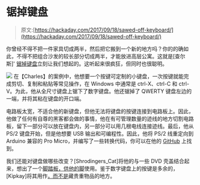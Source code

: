 # 锯掉键盘

> 原文:[https://hackaday.com/2017/09/18/sawed-off-keyboard/](https://hackaday.com/2017/09/18/sawed-off-keyboard/)

你曾经不得不把一件家具切成两半，然后把它搬到一个新的地方吗？你的的确如此，不得不把组合沙发的较长部分切成两半，才能放进高层公寓。这就是[查尔斯]' [锯掉键盘](https://hackaday.io/project/27236-saw-your-keyboard)立刻让我们想起的。这听起来很疯狂，但同时也很聪明。

[![](../Images/0b4d6e6321f10633f1569cb09646765e.png)](https://hackaday.com/wp-content/uploads/2017/09/4403481505155020532_thumbnail.png) 在【Charles】的案例中，他想要一个按键可定制的小键盘，一次按键就能完成剪切、复制和粘贴等常见操作，在 Windows 中通常是 ctrl-X、ctrl-C 和 ctrl-V。为此，他从全尺寸键盘上锯下了数字键盘。他还锯掉了 QWERTY 键盘左边的一端，并将其粘在键盘的开口端。

电路板太宽，不适合他的新键盘，但他无法将键盘的按键连接到电路板上。因此，他做了任何有自尊的黑客都会做的事情，他在有可管理数量的迹线的地方切割电路板，留下一部分可以放在键盘内，另一部分可以用几根电线连接迹线。最后，他从 PS/2 键盘开始，但是他想要 USB 输出和可编程性。因此，他将 PS/2 线重定向到 Arduino 兼容的 Pro Micro，并编写了一些转换代码，你可以在他的 [GitHub](https://github.com/CharlesVanDen/sawboard) 上找到。

我们还能对键盘做哪些改变？[Shrodingers_Cat]将他的与一些 DVD 壳盖结合起来，想出了一个[脚踏板，供他的脚](https://hackaday.com/2016/03/27/turning-a-keyboard-into-a-pedal-board/)使用。鉴于数字键盘上的按键是多余的，[Kipkay]将其用作[，而不是](https://hackaday.com/2015/07/18/secret-keyboard-stash/)藏贵重物品的地方。